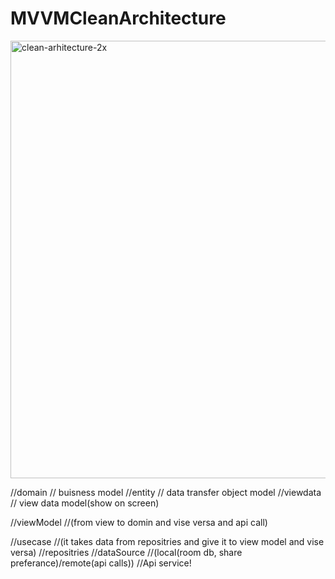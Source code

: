 # MVVMCleanArchitecture


<img width="700" alt="clean-arhitecture-2x" src="https://user-images.githubusercontent.com/48889698/177992047-6cf52399-fb27-45a1-8b2a-5deb7fa95577.png">


//domain       // buisness model
//entity       // data transfer object model
//viewdata     // view data model(show on screen)

//viewModel    //(from view to domin and vise versa and api call)

//usecase      //(it takes data from repositries and give it to view model and vise versa)
//repositries
//dataSource   //(local(room db, share preferance)/remote(api calls))
//Api service!
